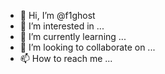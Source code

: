 - 👋 Hi, I’m @f1ghost
- 👀 I’m interested in ...
- 🌱 I’m currently learning ...
- 💞️ I’m looking to collaborate on ...
- 📫 How to reach me ...

<!---
f1ghost/f1ghost is a ✨ special ✨ repository because its `README.md` (this file) appears on your GitHub profile.
You can click the Preview link to take a look at your changes.
--->
